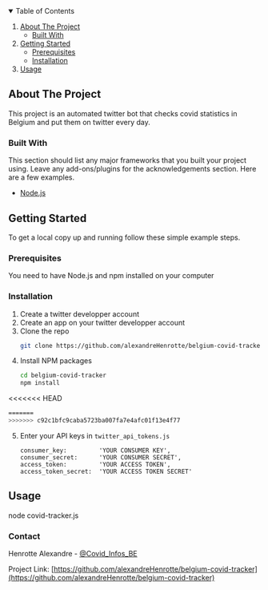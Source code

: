 <!-- TABLE OF CONTENTS -->
<details open="open">
  <summary>Table of Contents</summary>
  <ol>
    <li>
      <a href="#about-the-project">About The Project</a>
      <ul>
        <li><a href="#built-with">Built With</a></li>
      </ul>
    </li>
    <li>
      <a href="#getting-started">Getting Started</a>
      <ul>
        <li><a href="#prerequisites">Prerequisites</a></li>
        <li><a href="#installation">Installation</a></li>
      </ul>
    </li>
    <li><a href="#usage">Usage</a></li>
  </ol>
</details>

<!-- ABOUT THE PROJECT -->

## About The Project

This project is an automated twitter bot that checks covid statistics in Belgium and put them on twitter every day.

### Built With

This section should list any major frameworks that you built your project using. Leave any add-ons/plugins for the acknowledgements section. Here are a few examples.

- [Node.js](https://nodejs.org/)

<!-- GETTING STARTED -->

## Getting Started

To get a local copy up and running follow these simple example steps.

### Prerequisites

You need to have Node.js and npm installed on your computer

### Installation

1. Create a twitter developper account
2. Create an app on your twitter developper account
3. Clone the repo
   ```sh
   git clone https://github.com/alexandreHenrotte/belgium-covid-tracker
   ```
4. Install NPM packages
   ````sh
   cd belgium-covid-tracker
   npm install
<<<<<<< HEAD
   ```sh
=======
>>>>>>> c92c1bfc9caba5723ba007fa7e4afc01f13e4f77
   ````
5. Enter your API keys in `twitter_api_tokens.js`
   ```JS
   consumer_key:         'YOUR CONSUMER KEY',
   consumer_secret:      'YOUR CONSUMER SECRET',
   access_token:         'YOUR ACCESS TOKEN',
   access_token_secret:  'YOUR ACCESS TOKEN SECRET'
   ```

<!-- USAGE EXAMPLES -->

## Usage

node covid-tracker.js

### Contact

Henrotte Alexandre - [@Covid_Infos_BE](https://twitter.com/Covid_Infos_BE)

Project Link: [https://github.com/alexandreHenrotte/belgium-covid-tracker](https://github.com/alexandreHenrotte/belgium-covid-tracker)
